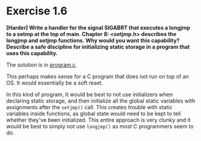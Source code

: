 # Exercise 1.6
__[Harder] Write a handler for the signal SIGABRT that executes a longjmp to
a setmp at the top of main. Chapter 8: <setjmp.h> describes the longjmp
and setjmp functions.
Why would you want this capability? Describe a safe discipline for
initializing static storage in a program that uses this capability.__

The solution is in [program.c](program.c).

This perhaps makes sense for a C program that does not run on top of an OS.
It would essentially be a soft reset.

In this kind of program, It would be best to not use initializers when declaring
static storage, and then initialize all the global static variables with
assignments after the `setjmp()` call. This creates trouble with static
variables inside functions, as global state would need to be kept to tell
whether they've been initialized. This entire approach is very clunky and it
would be best to simply not use `longjmp()` as most C programmers seem to do.
